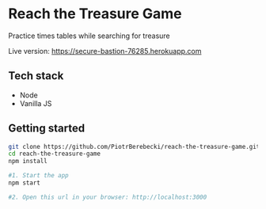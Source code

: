 # Reach the Treasure Game

Practice times tables while searching for treasure

Live version: https://secure-bastion-76285.herokuapp.com

## Tech stack
* Node
* Vanilla JS

## Getting started

```sh
git clone https://github.com/PiotrBerebecki/reach-the-treasure-game.git
cd reach-the-treasure-game
npm install

#1. Start the app
npm start

#2. Open this url in your browser: http://localhost:3000
```

